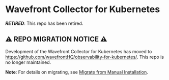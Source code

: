 # Wavefront Collector for Kubernetes

***RETIRED***: This repo has been retired.

## ⚠️ REPO MIGRATION NOTICE ⚠️
Development of the Wavefront Collector for Kubernetes has moved to https://github.com/wavefrontHQ/observability-for-kubernetes/. This repo is no longer maintained.

**Note**: For details on migrating, see [Migrate from Manual Installation](https://github.com/wavefrontHQ/observability-for-kubernetes/blob/main/docs/operator/migration.md#migrate-from-manual-installation).
